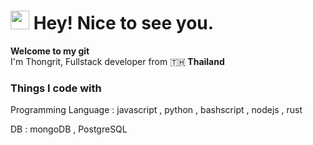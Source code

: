 <h1><img src="[https://emojis.slackmojis.com/emojis/images/1531849430/4246/blob-sunglasses.gif?1531849430](https://tenor.com/bdgfE.gif)" width="30"/> Hey! Nice to see you.</h1>

<p><b>Welcome to my git</b></br> I'm Thongrit, Fullstack developer from 🇹🇭<b> Thailand</b></p>
<h3>Things I code with</h3>
<p>
  Programming Language : javascript , python , bashscript , nodejs , rust
</p>
<p>
  DB : mongoDB , PostgreSQL
</p>
